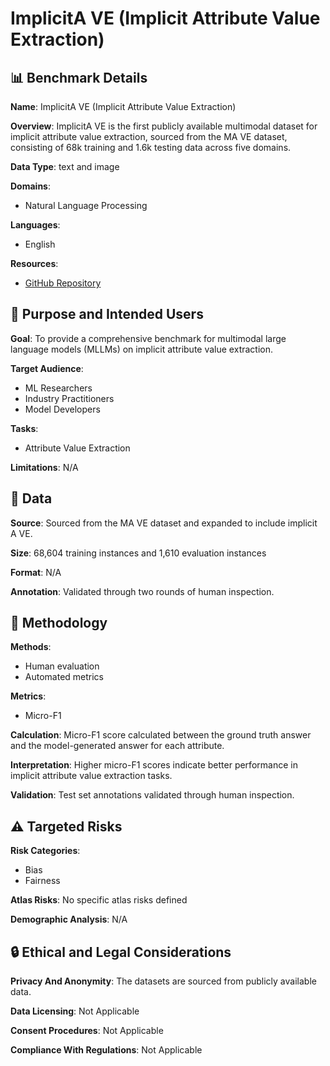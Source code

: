 # ImplicitA VE (Implicit Attribute Value Extraction)

## 📊 Benchmark Details

**Name**: ImplicitA VE (Implicit Attribute Value Extraction)

**Overview**: ImplicitA VE is the first publicly available multimodal dataset for implicit attribute value extraction, sourced from the MA VE dataset, consisting of 68k training and 1.6k testing data across five domains.

**Data Type**: text and image

**Domains**:
- Natural Language Processing

**Languages**:
- English

**Resources**:
- [GitHub Repository](https://github.com/HenryPengZou/ImplicitAVE)

## 🎯 Purpose and Intended Users

**Goal**: To provide a comprehensive benchmark for multimodal large language models (MLLMs) on implicit attribute value extraction.

**Target Audience**:
- ML Researchers
- Industry Practitioners
- Model Developers

**Tasks**:
- Attribute Value Extraction

**Limitations**: N/A

## 💾 Data

**Source**: Sourced from the MA VE dataset and expanded to include implicit A VE.

**Size**: 68,604 training instances and 1,610 evaluation instances

**Format**: N/A

**Annotation**: Validated through two rounds of human inspection.

## 🔬 Methodology

**Methods**:
- Human evaluation
- Automated metrics

**Metrics**:
- Micro-F1

**Calculation**: Micro-F1 score calculated between the ground truth answer and the model-generated answer for each attribute.

**Interpretation**: Higher micro-F1 scores indicate better performance in implicit attribute value extraction tasks.

**Validation**: Test set annotations validated through human inspection.

## ⚠️ Targeted Risks

**Risk Categories**:
- Bias
- Fairness

**Atlas Risks**:
No specific atlas risks defined

**Demographic Analysis**: N/A

## 🔒 Ethical and Legal Considerations

**Privacy And Anonymity**: The datasets are sourced from publicly available data.

**Data Licensing**: Not Applicable

**Consent Procedures**: Not Applicable

**Compliance With Regulations**: Not Applicable
